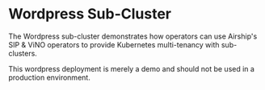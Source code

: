 # Wordpress Sub-Cluster

The Wordpress sub-cluster demonstrates how operators can use Airship's
SIP & ViNO operators to provide Kubernetes multi-tenancy with sub-clusters.

This wordpress deployment is merely a demo and should not be used in a
production environment.
